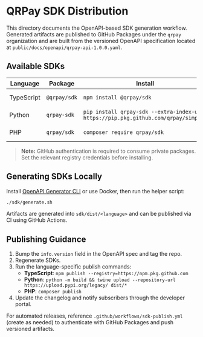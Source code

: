 # QRPay SDK Distribution

This directory documents the OpenAPI-based SDK generation workflow. Generated artifacts are published to GitHub Packages under the `qrpay` organization and are built from the versioned OpenAPI specification located at `public/docs/openapi/qrpay-api-1.0.0.yaml`.

## Available SDKs

| Language | Package | Install | Documentation |
| --- | --- | --- | --- |
| TypeScript | `@qrpay/sdk` | `npm install @qrpay/sdk` | https://github.com/qrpay/ts-sdk/packages/qrpay-sdk |
| Python | `qrpay-sdk` | `pip install qrpay-sdk --extra-index-url https://pip.pkg.github.com/qrpay/simple/` | https://github.com/qrpay/python-sdk/packages/qrpay-sdk |
| PHP | `qrpay/sdk` | `composer require qrpay/sdk` | https://github.com/qrpay/php-sdk/packages/qrpay-sdk |

> **Note:** GitHub authentication is required to consume private packages. Set the relevant registry credentials before installing.

## Generating SDKs Locally

Install [OpenAPI Generator CLI](https://openapi-generator.tech/docs/installation) or use Docker, then run the helper script:

```bash
./sdk/generate.sh
```

Artifacts are generated into `sdk/dist/<language>` and can be published via CI using GitHub Actions.

## Publishing Guidance

1. Bump the `info.version` field in the OpenAPI spec and tag the repo.
2. Regenerate SDKs.
3. Run the language-specific publish commands:
   - **TypeScript**: `npm publish --registry=https://npm.pkg.github.com`
   - **Python**: `python -m build && twine upload --repository-url https://upload.pypi.org/legacy/ dist/*`
   - **PHP**: `composer publish`
4. Update the changelog and notify subscribers through the developer portal.

For automated releases, reference `.github/workflows/sdk-publish.yml` (create as needed) to authenticate with GitHub Packages and push versioned artifacts.

